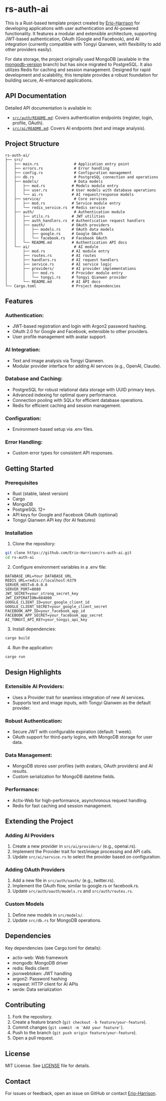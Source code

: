 # rs-auth-ai

This is a Rust-based template project created by [Erio-Harrison](https://github.com/Erio-Harrison) for developing applications with user authentication and AI-powered functionality. It features a modular and extensible architecture, supporting JWT-based authentication, OAuth (Google and Facebook), and AI integration (currently compatible with Tongyi Qianwen, with flexibility to add other providers easily).  

For data storage, the project originally used MongoDB (available in the [mongodb-version](https://github.com/Erio-Harrison/rs-auth-ai/tree/mongodb-version) branch) but has since migrated to PostgreSQL. It also utilizes Redis for caching and session management. Designed for rapid development and scalability, this template provides a robust foundation for building secure, AI-enhanced applications.  

## API Documentation
Detailed API documentation is available in:
- [`src/auth/README.md`](./src/auth/README.md): Covers authentication endpoints (register, login, profile, OAuth).
- [`src/ai/README.md`](./src/ai/README.md): Covers AI endpoints (text and image analysis).

## Project Structure
```
rs-auth-ai/
├── src/
│   ├── main.rs                # Application entry point
│   ├── errors.rs              # Error handling
│   ├── config.rs              # Configuration management
│   ├── db.rs                  # PostgreSQL connection and operations
│   ├── models/                # Data models
│   │   ├── mod.rs            # Models module entry
│   │   ├── user.rs           # User models with database operations
│   │   └── ai.rs             # AI request/response models
│   ├── service/               # Core services
│   │   ├── mod.rs            # Service module entry
│   │   └── redis_service.rs  # Redis service
│   ├── auth/                  # Authentication module
│   │   ├── utils.rs          # JWT utilities
│   │   ├── auth_handlers.rs  # Authentication request handlers
│   │   ├── oauth/            # OAuth providers
│   │   │   ├── models.rs     # OAuth data models
│   │   │   ├── google.rs     # Google OAuth
│   │   │   └── facebook.rs   # Facebook OAuth
│   │   └── README.md         # Authentication API docs
│   └── ai/                    # AI module
│       ├── mod.rs            # AI module entry
│       ├── routes.rs         # AI routes
│       ├── handlers.rs       # AI request handlers
│       ├── service.rs        # AI service logic
│       ├── providers/        # AI provider implementations
│       │   ├── mod.rs        # Provider module entry
│       │   └── tongyi.rs     # Tongyi Qianwen provider
│       └── README.md         # AI API docs
└── Cargo.toml                # Project dependencies
```

## Features

### Authentication:
- JWT-based registration and login with Argon2 password hashing.
- OAuth 2.0 for Google and Facebook, extensible to other providers.
- User profile management with avatar support.

### AI Integration:
- Text and image analysis via Tongyi Qianwen.
- Modular provider interface for adding AI services (e.g., OpenAI, Claude).

### Database and Caching:

- PostgreSQL for robust relational data storage with UUID primary keys.
- Advanced indexing for optimal query performance.
- Connection pooling with SQLx for efficient database operations.
- Redis for efficient caching and session management.

### Configuration:
- Environment-based setup via .env files.

### Error Handling:
- Custom error types for consistent API responses.

## Getting Started

### Prerequisites
- Rust (stable, latest version)
- Cargo
- MongoDB
- PostgreSQL 12+
- API keys for Google and Facebook OAuth (optional)
- Tongyi Qianwen API key (for AI features)

### Installation

1. Clone the repository:
```bash
git clone https://github.com/Erio-Harrison/rs-auth-ai.git
cd rs-auth-ai
```

2. Configure environment variables in a .env file:
```env
DATABASE_URL=Your DATABASE_URL
REDIS_URL=redis://localhost:6379
SERVER_HOST=0.0.0.0
SERVER_PORT=8080
JWT_SECRET=your_strong_secret_key
JWT_EXPIRATION=604800
GOOGLE_CLIENT_ID=your_google_client_id
GOOGLE_CLIENT_SECRET=your_google_client_secret
FACEBOOK_APP_ID=your_facebook_app_id
FACEBOOK_APP_SECRET=your_facebook_app_secret
AI_TONGYI_API_KEY=your_tongyi_api_key
```

3. Install dependencies:
```bash
cargo build
```

4. Run the application:
```bash
cargo run
```

## Design Highlights

### Extensible AI Providers:
- Uses a Provider trait for seamless integration of new AI services.
- Supports text and image inputs, with Tongyi Qianwen as the default provider.

### Robust Authentication:
- Secure JWT with configurable expiration (default: 1 week).
- OAuth support for third-party logins, with MongoDB storage for user data.

### Data Management:
- MongoDB stores user profiles (with avatars, OAuth providers) and AI results.
- Custom serialization for MongoDB datetime fields.

### Performance:
- Actix-Web for high-performance, asynchronous request handling.
- Redis for fast caching and session management.

## Extending the Project

### Adding AI Providers
1. Create a new provider in `src/ai/providers/` (e.g., openai.rs).
2. Implement the Provider trait for text/image processing and API calls.
3. Update `src/ai/service.rs` to select the provider based on configuration.

### Adding OAuth Providers
1. Add a new file in `src/auth/oauth/` (e.g., twitter.rs).
2. Implement the OAuth flow, similar to google.rs or facebook.rs.
3. Update `src/auth/oauth/models.rs` and `src/auth/routes.rs`.

### Custom Models
1. Define new models in `src/models/`.
2. Update `src/db.rs` for MongoDB operations.

## Dependencies
Key dependencies (see Cargo.toml for details):
- actix-web: Web framework
- mongodb: MongoDB driver
- redis: Redis client
- jsonwebtoken: JWT handling
- argon2: Password hashing
- reqwest: HTTP client for AI APIs
- serde: Data serialization

## Contributing
1. Fork the repository.
2. Create a feature branch (`git checkout -b feature/your-feature`).
3. Commit changes (`git commit -m 'Add your feature'`).
4. Push to the branch (`git push origin feature/your-feature`).
5. Open a pull request.

## License
MIT License. See [LICENSE](./LICENSE) file for details.

## Contact
For issues or feedback, open an issue on GitHub or contact [Erio-Harrison](https://github.com/Erio-Harrison).